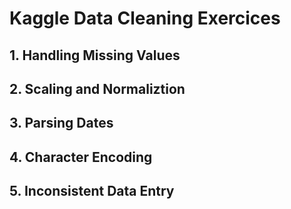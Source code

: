 # Kaggle Data Cleaning Exercices
## 1. Handling Missing Values
## 2. Scaling and Normaliztion
## 3. Parsing Dates
## 4. Character Encoding
## 5. Inconsistent Data Entry
 

